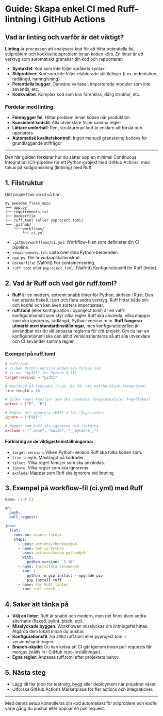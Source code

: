 # Guide: Skapa enkel CI med Ruff-lintning i GitHub Actions

## Vad är linting och varför är det viktigt?

**Linting** är processen att analysera kod för att hitta potentiella fel, stilproblem och kodkvalitetsproblem innan koden körs. En linter är ett verktyg som automatiskt granskar din kod och rapporterar:

- **Syntaxfel**: Kod som inte följer språkets syntax
- **Stilproblem**: Kod som inte följer etablerade stilriktlinjer (t.ex. indentation, radlängd, namngivning)
- **Potentiella buggar**: Oanvänd variabel, importerade moduler som inte används, etc.
- **Kodkvalitet**: Komplex kod som kan förenklas, dålig struktur, etc.

### Fördelar med linting:
- **Förebygger fel**: Hittar problem innan koden når produktion
- **Konsistent kodstil**: Alla utvecklare följer samma regler
- **Lättare underhåll**: Ren, strukturerad kod är enklare att förstå och uppdatera
- **Automatisk kvalitetskontroll**: Ingen manuell granskning behövs för grundläggande stilfrågor

---

Den här guiden förklarar hur du sätter upp en minimal Continuous Integration (CI)-pipeline för ett Python-projekt med GitHub Actions, med fokus på kodgranskning (lintning) med Ruff.

## 1. Filstruktur

Ditt projekt bör se ut så här:

```
my_awesome_flask_app/
├── app.py
├── requirements.txt
├── Dockerfile
├── ruff.toml (eller pyproject.toml)
└── .github/
    └── workflows/
        └── ci.yml
```

- `.github/workflows/ci.yml`: Workflow-filen som definierar din CI-pipeline.
- `requirements.txt`: Lista över dina Python-beroenden.
- `app.py`: Din huvudapplikationskod.
- `Dockerfile`: (Valfritt) För containerisering.
- `ruff.toml` eller `pyproject.toml`: (Valfritt) Konfigurationsfil för Ruff (linter).

## 2. Vad är Ruff och vad gör ruff.toml?

- **Ruff** är en modern, extremt snabb linter för Python, skriven i Rust. Den kan ersätta flake8, isort och flera andra verktyg. Ruff hittar både stil- och kodfel och kan även sortera importsatser.
- **ruff.toml** (eller konfiguration i pyproject.toml) är en valfri konfigurationsfil som styr vilka regler Ruff ska använda, vilka mappar som ska ignoreras, radlängd, Python-version m.m. **Ruff fungerar utmärkt med standardinställningar**, men konfigurationsfilen är användbar när du vill anpassa reglerna för ditt projekt. Om du har en konfigurationsfil ska den alltid versionshanteras så att alla utvecklare och CI använder samma regler.

### Exempel på ruff.toml

```toml
# ruff.toml
# Vilken Python-version koden ska tolkas som
# (t.ex. "py311" för Python 3.11)
target-version = "py311"

# Maxlängd på kodrader (t.ex. 88 för att matcha Black-formattern)
line-length = 88

# Vilka regel-familjer som ska användas (E=pycodestyle, F=pyflakes)
select = ["E", "F"]

# Regler att ignorera (E501 = för långa rader)
ignore = ["E501"]

# Mappar som Ruff ska ignorera vid lintning
exclude = [".venv", "build", "__pycache__"]
```

#### Förklaring av de viktigaste inställningarna:
- `target-version`: Vilken Python-version Ruff ska tolka koden som.
- `line-length`: Maxlängd på kodrader.
- `select`: Vilka regel-familjer som ska användas.
- `ignore`: Vilka regler som ska ignoreras.
- `exclude`: Mappar som Ruff ska ignorera vid lintning.

## 3. Exempel på workflow-fil (ci.yml) med Ruff

```yaml
name: Lint CI

on:
  push:
  pull_request:

jobs:
  lint:
    runs-on: ubuntu-latest
    steps:
      - uses: actions/checkout@v4
      - name: Set up Python
        uses: actions/setup-python@v5
        with:
          python-version: '3.10'
      - name: Installera beroenden
        run: |
          python -m pip install --upgrade pip
          pip install ruff
      - name: Kör Ruff linter
        run: ruff check .
```

## 4. Saker att tänka på

- **Välj en linter**: Ruff är snabb och modern, men det finns även andra alternativ (flake8, pylint, black, etc).
- **Misslyckade byggen**: Workflowen misslyckas om lintningsfel hittas. Åtgärda dem lokalt innan du pushar.
- **Konfigurationsfil**: Ha alltid ruff.toml eller pyproject.toml i versionshanteringen.
- **Branch-skydd**: Du kan kräva att CI går igenom innan pull requests får mergas (ställs in i GitHub repo-inställningar).
- **Egna regler**: Anpassa ruff.toml efter projektets behov.

## 5. Nästa steg

- Lägg till fler jobb för testning, bygg eller deployment när projektet växer.
- Utforska GitHub Actions Marketplace för fler actions och integrationer.

---

Med denna setup kontrolleras din kod automatiskt för stilproblem och kodfel varje gång du pushar eller öppnar en pull request.
